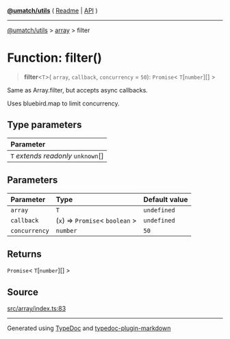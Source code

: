 [**@umatch/utils**](../../README.md) ( [Readme](../../README.md) \| [API](../../API.md) )

---

[@umatch/utils](../../API.md) > [array](../README.md) > filter

# Function: filter()

> **filter**\<`T`\>(
> `array`,
> `callback`,
> `concurrency` = `50`): `Promise`\< `T`[`number`][] \>

Same as Array.filter, but accepts async callbacks.

Uses bluebird.map to limit concurrency.

## Type parameters

| Parameter                            |
| :----------------------------------- |
| `T` _extends_ _readonly_ `unknown`[] |

## Parameters

| Parameter     | Type                              | Default value |
| :------------ | :-------------------------------- | :------------ |
| `array`       | `T`                               | `undefined`   |
| `callback`    | (`x`) => `Promise`\< `boolean` \> | `undefined`   |
| `concurrency` | `number`                          | `50`          |

## Returns

`Promise`\< `T`[`number`][] \>

## Source

[src/array/index.ts:83](https://github.com/umatch-oficial/utils/blob/51f6213/src/array/index.ts#L83)

---

Generated using [TypeDoc](https://typedoc.org/) and [typedoc-plugin-markdown](https://www.npmjs.com/package/typedoc-plugin-markdown)
